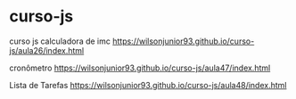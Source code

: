 # curso-js
curso js
calculadora de imc
https://wilsonjunior93.github.io/curso-js/aula26/index.html

cronômetro
https://wilsonjunior93.github.io/curso-js/aula47/index.html

Lista de Tarefas
https://wilsonjunior93.github.io/curso-js/aula48/index.html
